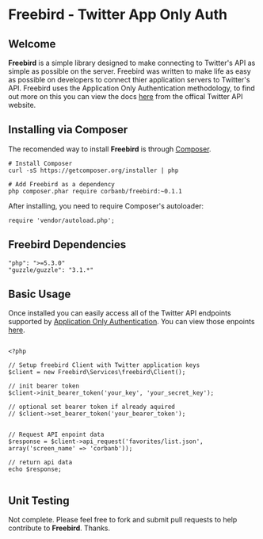 Freebird - Twitter App Only Auth
===

## Welcome

**Freebird** is a simple library designed to make connecting to Twitter's API as simple as possible on the server. Freebird was written to make life as easy as possible on developers to connect thier application servers to Twitter's API. Freebird uses the Application Only Authentication methodology, to find out more on this you can view the docs [here](https://dev.twitter.com/docs/auth/application-only-auth) from the offical Twitter API website. 


## Installing via Composer

The recomended way to install **Freebird** is through [Composer](http://getcomposer.org/). 

```
# Install Composer
curl -sS https://getcomposer.org/installer | php

# Add Freebird as a dependency
php composer.phar require corbanb/freebird:~0.1.1
```

After installing, you need to require Composer's autoloader:

```
require 'vendor/autoload.php';
```


## Freebird Dependencies

```
"php": ">=5.3.0"
"guzzle/guzzle": "3.1.*"
```

## Basic Usage

Once installed you can easily access all of the Twitter API endpoints supported by [Application Only Authentication](https://dev.twitter.com/docs/auth/application-only-auth). You can view those enpoints [here](https://dev.twitter.com/docs/rate-limiting/1.1/limits). 

```

<?php

// Setup freebird Client with Twitter application keys
$client = new Freebird\Services\freebird\Client();

// init bearer token
$client->init_bearer_token('your_key', 'your_secret_key');

// optional set bearer token if already aquired
// $client->set_bearer_token('your_bearer_token');


// Request API enpoint data
$response = $client->api_request('favorites/list.json', array('screen_name' => 'corbanb'));

// return api data
echo $response;


```


## Unit Testing

Not complete. Please feel free to fork and submit pull requests to help contribute to **Freebird**. Thanks. 

